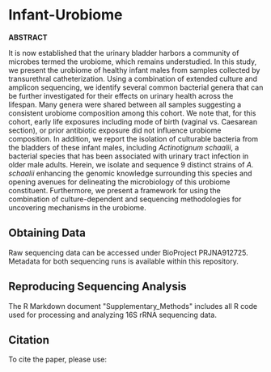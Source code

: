 # Infant-Urobiome

**ABSTRACT**

It is now established that the urinary bladder harbors a community of microbes termed the urobiome, which remains understudied. In this study, we present the urobiome of healthy infant males from samples collected by transurethral catheterization. Using a combination of extended culture and amplicon sequencing, we identify several common bacterial genera that can be further investigated for their effects on urinary health across the lifespan. Many genera were shared between all samples suggesting a consistent urobiome composition among this cohort. We note that, for this cohort, early life exposures including mode of birth (vaginal vs. Caesarean section), or prior antibiotic exposure did not influence urobiome composition. In addition, we report the isolation of culturable bacteria from the bladders of these infant males, including *Actinotignum schaalii*, a bacterial species that has been associated with urinary tract infection in older male adults. Herein, we isolate and sequence 9 distinct strains of *A. schaalii* enhancing the genomic knowledge surrounding this species and opening avenues for delineating the microbiology of this urobiome constituent. Furthermore, we present a framework for using the combination of culture-dependent and sequencing methodologies for uncovering mechanisms in the urobiome.

## Obtaining Data

Raw sequencing data can be accessed under BioProject PRJNA912725. Metadata for both sequencing runs is available within this repository. 

## Reproducing Sequencing Analysis

The R Markdown document "Supplementary_Methods" includes all R code used for processing and analyzing 16S rRNA sequencing data. 


## Citation

To cite the paper, please use: 
